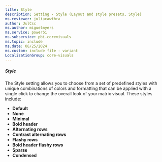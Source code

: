```yaml
---
title: Style
description: Setting - Style (Layout and style presets, Style)
ms.reviewer: juliacawthra
author: JulCsc
ms.author: miguelmyers
ms.service: powerbi
ms.subservice: pbi-corevisuals
ms.topic: include
ms.date: 06/25/2024
ms.custom: include file - variant
LocalizationGroup: core-visuals
---
```

##### Style

The Style setting allows you to choose from a set of predefined styles with unique combinations of colors and formatting that can be applied with a single click to change the overall look of your matrix visual. These styles include:
- **Default**
- **None**
- **Minimal**
- **Bold header**
- **Alternating rows**
- **Contrast alternating rows**
- **Flashy rows**
- **Bold header flashy rows**
- **Sparse**
- **Condensed**
